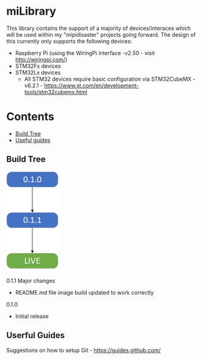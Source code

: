 # miLibrary

This library contains the support of a majority of devices/interaces which will be used within my "mipidisaster" projects going forward. The design of this currently only supports the following devices:
 * Raspberry Pi (using the WiringPi interface -v2.50 - visit http://wiringpi.com/)
 * STM32Fx devices
 * STM32Lx devices
   * All STM32 devices require basic configuration via STM32CubeMX -v6.2.1 - https://www.st.com/en/development-tools/stm32cubemx.html

# Contents
 - [Build Tree](#build-tree)
 - [Useful guides](#useful-guides)

## Build Tree
![build tree](https://github.com/mipidisaster/Library/raw/master/_image/Build_tree.png)

0.1.1
Major changes
* README.md file image build updated to work correctly

0.1.0
* Initial release

## Userful Guides
Suggestions on how to setup Git - https://guides.github.com/